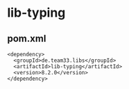 # lib-typing

## pom.xml

    <dependency>
      <groupId>de.team33.libs</groupId>
      <artifactId>lib-typing</artifactId>
      <version>8.2.0</version>
    </dependency>